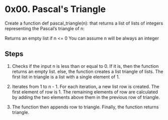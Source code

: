 # 0x00. Pascal's Triangle

Create a function def pascal_triangle(n): that returns a list of lists of integers representing the Pascal’s triangle of n:

Returns an empty list if n <= 0
You can assume n will be always an integer

## Steps
1. Checks if the input n is less than or equal to 0. 
	If it is, then the function returns an empty list.
	else, the function creates a list triangle of lists. 
	The first list in triangle is a list with a single element of 1.

2. Iterates from 1 to n - 1. 
	For each iteration, a new list row is created. 
	The first element of row is 1. 
	The remaining elements of row are calculated by adding the two elements above them in the previous row of triangle.

3. The function then appends row to triangle. Finally, the function returns triangle.

